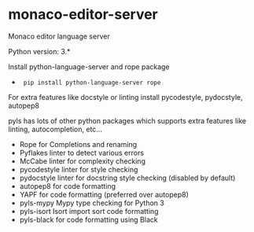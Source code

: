 # monaco-editor-server
Monaco editor language server

Python version: 3.*

Install python-language-server and rope package
- ``` pip install python-language-server rope```

For extra features like docstyle or linting install pycodestyle, pydocstyle, autopep8


pyls has lots of other python packages which supports extra features like linting, autocompletion, etc... 
- Rope for Completions and renaming
- Pyflakes linter to detect various errors
- McCabe linter for complexity checking
- pycodestyle linter for style checking
- pydocstyle linter for docstring style checking (disabled by default)
- autopep8 for code formatting
- YAPF for code formatting (preferred over autopep8)
- pyls-mypy Mypy type checking for Python 3
- pyls-isort Isort import sort code formatting
- pyls-black for code formatting using Black
